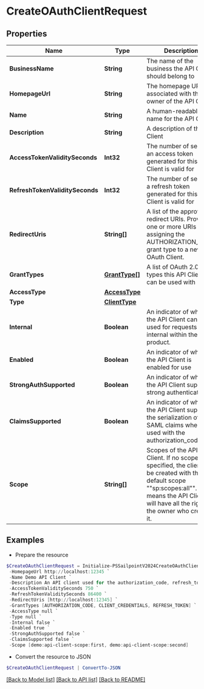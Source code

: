 # CreateOAuthClientRequest
## Properties

Name | Type | Description | Notes
------------ | ------------- | ------------- | -------------
**BusinessName** | **String** | The name of the business the API Client should belong to | [optional] 
**HomepageUrl** | **String** | The homepage URL associated with the owner of the API Client | [optional] 
**Name** | **String** | A human-readable name for the API Client | 
**Description** | **String** | A description of the API Client | 
**AccessTokenValiditySeconds** | **Int32** | The number of seconds an access token generated for this API Client is valid for | 
**RefreshTokenValiditySeconds** | **Int32** | The number of seconds a refresh token generated for this API Client is valid for | [optional] 
**RedirectUris** | **String[]** | A list of the approved redirect URIs. Provide one or more URIs when assigning the AUTHORIZATION_CODE grant type to a new OAuth Client. | [optional] 
**GrantTypes** | [**GrantType[]**](GrantType.md) | A list of OAuth 2.0 grant types this API Client can be used with | 
**AccessType** | [**AccessType**](AccessType.md) |  | 
**Type** | [**ClientType**](ClientType.md) |  | [optional] 
**Internal** | **Boolean** | An indicator of whether the API Client can be used for requests internal within the product. | [optional] 
**Enabled** | **Boolean** | An indicator of whether the API Client is enabled for use | 
**StrongAuthSupported** | **Boolean** | An indicator of whether the API Client supports strong authentication | [optional] 
**ClaimsSupported** | **Boolean** | An indicator of whether the API Client supports the serialization of SAML claims when used with the authorization_code flow | [optional] 
**Scope** | **String[]** | Scopes of the API Client. If no scope is specified, the client will be created with the default scope &quot;&quot;sp:scopes:all&quot;&quot;. This means the API Client will have all the rights of the owner who created it. | [optional] 

## Examples

- Prepare the resource
```powershell
$CreateOAuthClientRequest = Initialize-PSSailpointV2024CreateOAuthClientRequest  -BusinessName Acme-Solar `
 -HomepageUrl http://localhost:12345 `
 -Name Demo API Client `
 -Description An API client used for the authorization_code, refresh_token, and client_credentials flows `
 -AccessTokenValiditySeconds 750 `
 -RefreshTokenValiditySeconds 86400 `
 -RedirectUris [http://localhost:12345] `
 -GrantTypes [AUTHORIZATION_CODE, CLIENT_CREDENTIALS, REFRESH_TOKEN] `
 -AccessType null `
 -Type null `
 -Internal false `
 -Enabled true `
 -StrongAuthSupported false `
 -ClaimsSupported false `
 -Scope [demo:api-client-scope:first, demo:api-client-scope:second]
```

- Convert the resource to JSON
```powershell
$CreateOAuthClientRequest | ConvertTo-JSON
```

[[Back to Model list]](../README.md#documentation-for-models) [[Back to API list]](../README.md#documentation-for-api-endpoints) [[Back to README]](../README.md)

